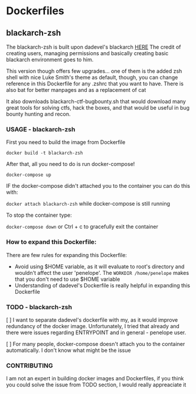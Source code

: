 # Dockerfiles

## blackarch-zsh

The blackarch-zsh is built upon dadevel's blackarch [HERE](https://github.com/dadevel/dockerfiles/tree/master/blackarch)
The credit of creating users, managing permissions and basically creating basic blackarch environment goes to him.

This version though offers few upgrades... one of them is the added zsh shell with nice Luke Smith's theme as default, though, you can change reference in this Dockerfile for any .zshrc that you want to have. There is also bat for better manpages and as a replacement of cat

It also downloads blackarch-ctf-bugbounty.sh that would download many great tools for solving ctfs, hack the boxes, and that would be useful in bug bounty hunting and recon.

### USAGE - blackarch-zsh

First you need to build the image from Dockerfile

``` docker build -t blackarch-zsh ```

After that, all you need to do is run docker-compose!

``` docker-compose up ```

IF the docker-compose didn't attached you to the container you can do this with:

``` docker attach blackarch-zsh ``` while docker-compose is still running

To stop the container type:

``` docker-compose down ```
or Ctrl + c to gracefully exit the container

### How to expand this Dockerfile:
There are few rules for expanding this Dockerfile:
- Avoid using $HOME variable, as it will evaluate to root's directory and wouldn't affect the user 'penelope'. The `WORKDIR /home/penelope` makes that you don't need to use $HOME variable
- Understanding of dadevel's Dockerfile is really helpful in expanding this Dockerfile

### TODO - blackarch-zsh

[ ] I want to separate dadevel's dockerfile with my, as it would improve redundancy of the docker image. Unfortunately, I tried that already and there were issues regarding ENTRYPOINT and in general - penelope user.

[ ] For many people, docker-compose doesn't attach you to the container automatically. I don't know what might be the issue

### CONTRIBUTING

I am not an expert in building docker images and Dockerfiles, if you think you could solve the issue from TODO section, I would really appreaciate it
